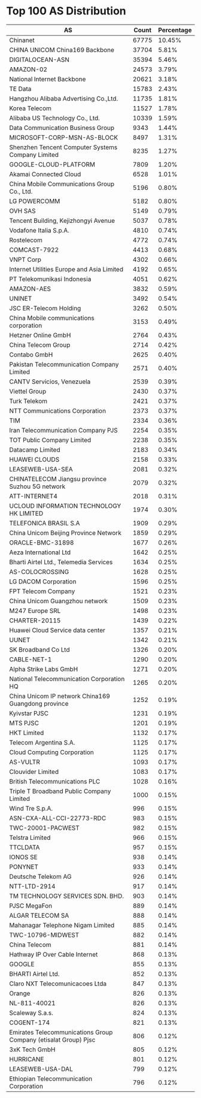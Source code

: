 # Top 100 AS Distribution
| AS | Count | Percentage |
|----|----|----|
| Chinanet | 67775 | 10.45% |
| CHINA UNICOM China169 Backbone | 37704 | 5.81% |
| DIGITALOCEAN-ASN | 35394 | 5.46% |
| AMAZON-02 | 24573 | 3.79% |
| National Internet Backbone | 20621 | 3.18% |
| TE Data | 15783 | 2.43% |
| Hangzhou Alibaba Advertising Co.,Ltd. | 11735 | 1.81% |
| Korea Telecom | 11527 | 1.78% |
| Alibaba US Technology Co., Ltd. | 10339 | 1.59% |
| Data Communication Business Group | 9343 | 1.44% |
| MICROSOFT-CORP-MSN-AS-BLOCK | 8497 | 1.31% |
| Shenzhen Tencent Computer Systems Company Limited | 8235 | 1.27% |
| GOOGLE-CLOUD-PLATFORM | 7809 | 1.20% |
| Akamai Connected Cloud | 6528 | 1.01% |
| China Mobile Communications Group Co., Ltd. | 5196 | 0.80% |
| LG POWERCOMM | 5182 | 0.80% |
| OVH SAS | 5149 | 0.79% |
| Tencent Building, Kejizhongyi Avenue | 5037 | 0.78% |
| Vodafone Italia S.p.A. | 4810 | 0.74% |
| Rostelecom | 4772 | 0.74% |
| COMCAST-7922 | 4413 | 0.68% |
| VNPT Corp | 4302 | 0.66% |
| Internet Utilities Europe and Asia Limited | 4192 | 0.65% |
| PT Telekomunikasi Indonesia | 4051 | 0.62% |
| AMAZON-AES | 3832 | 0.59% |
| UNINET | 3492 | 0.54% |
| JSC ER-Telecom Holding | 3262 | 0.50% |
| China Mobile communications corporation | 3153 | 0.49% |
| Hetzner Online GmbH | 2764 | 0.43% |
| China Telecom Group | 2714 | 0.42% |
| Contabo GmbH | 2625 | 0.40% |
| Pakistan Telecommunication Company Limited | 2571 | 0.40% |
| CANTV Servicios, Venezuela | 2539 | 0.39% |
| Viettel Group | 2430 | 0.37% |
| Turk Telekom | 2421 | 0.37% |
| NTT Communications Corporation | 2373 | 0.37% |
| TIM | 2334 | 0.36% |
| Iran Telecommunication Company PJS | 2254 | 0.35% |
| TOT Public Company Limited | 2238 | 0.35% |
| Datacamp Limited | 2183 | 0.34% |
| HUAWEI CLOUDS | 2158 | 0.33% |
| LEASEWEB-USA-SEA | 2081 | 0.32% |
| CHINATELECOM Jiangsu province Suzhou 5G network | 2079 | 0.32% |
| ATT-INTERNET4 | 2018 | 0.31% |
| UCLOUD INFORMATION TECHNOLOGY HK LIMITED | 1974 | 0.30% |
| TELEFONICA BRASIL S.A | 1909 | 0.29% |
| China Unicom Beijing Province Network | 1859 | 0.29% |
| ORACLE-BMC-31898 | 1677 | 0.26% |
| Aeza International Ltd | 1642 | 0.25% |
| Bharti Airtel Ltd., Telemedia Services | 1634 | 0.25% |
| AS-COLOCROSSING | 1628 | 0.25% |
| LG DACOM Corporation | 1596 | 0.25% |
| FPT Telecom Company | 1521 | 0.23% |
| China Unicom Guangzhou network | 1509 | 0.23% |
| M247 Europe SRL | 1498 | 0.23% |
| CHARTER-20115 | 1439 | 0.22% |
| Huawei Cloud Service data center | 1357 | 0.21% |
| UUNET | 1342 | 0.21% |
| SK Broadband Co Ltd | 1326 | 0.20% |
| CABLE-NET-1 | 1290 | 0.20% |
| Alpha Strike Labs GmbH | 1271 | 0.20% |
| National Telecommunication Corporation HQ | 1265 | 0.20% |
| China Unicom IP network China169 Guangdong province | 1252 | 0.19% |
| Kyivstar PJSC | 1231 | 0.19% |
| MTS PJSC | 1201 | 0.19% |
| HKT Limited | 1132 | 0.17% |
| Telecom Argentina S.A. | 1125 | 0.17% |
| Cloud Computing Corporation | 1125 | 0.17% |
| AS-VULTR | 1093 | 0.17% |
| Clouvider Limited | 1083 | 0.17% |
| British Telecommunications PLC | 1028 | 0.16% |
| Triple T Broadband Public Company Limited | 1000 | 0.15% |
| Wind Tre S.p.A. | 996 | 0.15% |
| ASN-CXA-ALL-CCI-22773-RDC | 983 | 0.15% |
| TWC-20001-PACWEST | 982 | 0.15% |
| Telstra Limited | 966 | 0.15% |
| TTCLDATA | 957 | 0.15% |
| IONOS SE | 938 | 0.14% |
| PONYNET | 933 | 0.14% |
| Deutsche Telekom AG | 926 | 0.14% |
| NTT-LTD-2914 | 917 | 0.14% |
| TM TECHNOLOGY SERVICES SDN. BHD. | 903 | 0.14% |
| PJSC MegaFon | 889 | 0.14% |
| ALGAR TELECOM SA | 888 | 0.14% |
| Mahanagar Telephone Nigam Limited | 885 | 0.14% |
| TWC-10796-MIDWEST | 882 | 0.14% |
| China Telecom | 881 | 0.14% |
| Hathway IP Over Cable Internet | 868 | 0.13% |
| GOOGLE | 855 | 0.13% |
| BHARTI Airtel Ltd. | 852 | 0.13% |
| Claro NXT Telecomunicacoes Ltda | 847 | 0.13% |
| Orange | 826 | 0.13% |
| NL-811-40021 | 826 | 0.13% |
| Scaleway S.a.s. | 824 | 0.13% |
| COGENT-174 | 821 | 0.13% |
| Emirates Telecommunications Group Company (etisalat Group) Pjsc | 806 | 0.12% |
| 3xK Tech GmbH | 805 | 0.12% |
| HURRICANE | 801 | 0.12% |
| LEASEWEB-USA-DAL | 799 | 0.12% |
| Ethiopian Telecommunication Corporation | 796 | 0.12% |
